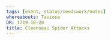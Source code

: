 ```yaml
---
tags: [event, status/needswork/notes]
whereabouts: Taviose
DR: 1719-10-20
title: Cleenseau Spider Attacks
---
```

